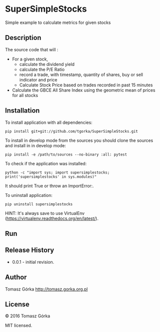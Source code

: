# SuperSimpleStocks
Simple example to calculate metrics for given stocks

## Description
The source code that will :

- For a given stock, 
    - calculate the dividend yield
    - calculate the P/E Ratio
    - record a trade, with timestamp, quantity of shares, buy or sell indicator and price
    - Calculate Stock Price based on trades recorded in past 15 minutes
- Calculate the GBCE All Share Index using the geometric mean of prices for all stocks

## Installation

To install application with all dependencies:

```
pip install git+git://github.com/tgorka/SuperSimpleStocks.git
```

To install in develop mode from the sources you should clone the sources and install in in develop mode:

```
pip install -e /path/to/sources --no-binary :all: pytest
```

To check if the application was installed:

```
python -c "import sys; import supersimplestocks; print('supersimplestocks' in sys.modules)"
```

It should print True or throw an ImportError:.

To uninstall application:

```
pip uninstall supersimplestocks
```

HINT: It's always save to use VirtualEnv (https://virtualenv.readthedocs.org/en/latest/).

## Run



## Release History
+ 0.0.1 - initial revision.

## Author
Tomasz Górka <http://tomasz.gorka.org.pl>

## License
&copy; 2016 Tomasz Górka

MIT licensed.
